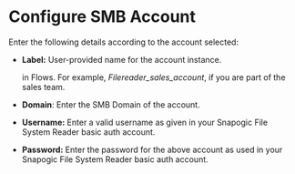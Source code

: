 # Configure SMB Account

Enter the following details according to the account selected: 

* **Label:** User-provided name for the account instance.

  in Flows. For example, _Filereader\_sales\_account_, if you are part of the sales team.

* **Domain**: Enter the SMB Domain of the account. 
* **Username:** Enter a valid username as given in your Snapogic File System Reader basic auth account.
* **Password:** Enter the password for the above account as used in your Snapogic File System Reader basic auth account.

